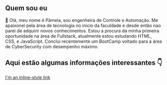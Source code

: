    ##                                         Quem sou eu
   
   🔭 Olá, meu nome é Pâmela, sou engenheira de Controle e Automação.
      Me apaixonei pela área de tecnologia no inicio da faculdade e desde então nao parei de adquirir novos conhecimentos.
      Estou a procura da minha primeira oportunidade na área de Fullstack, atualmente estou estudando HTML, CSS, e JavaScript.
      Conclui recentemente um BootCamp voltado para a área de CyberSecurity com desempenho máximo.
      
      
 ## Aqui estão algumas informações interessantes :point_down:
 
 [I'm an inline-style link](https://www.linkedin.com/in/p%C3%A2mela-sezana-7a8b4b1aa/)
